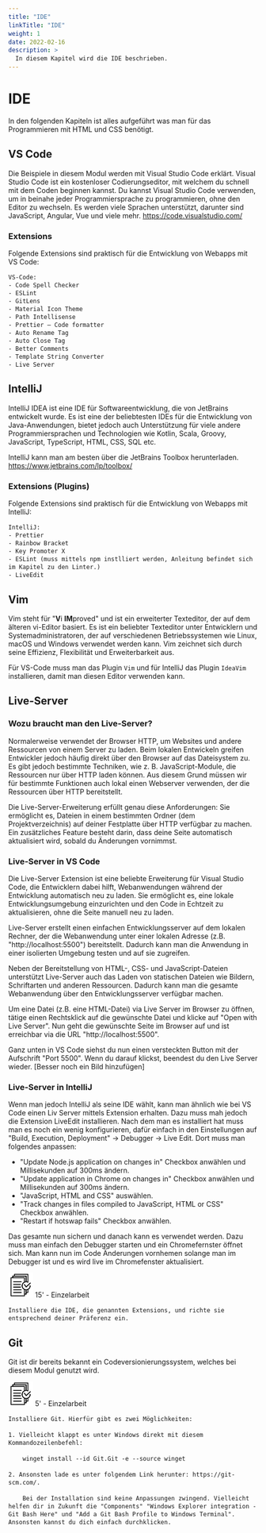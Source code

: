 ```yaml
---
title: "IDE"
linkTitle: "IDE"
weight: 1
date: 2022-02-16
description: >
  In diesem Kapitel wird die IDE beschrieben.
---
```


# IDE

In den folgenden Kapiteln ist alles aufgeführt was man für das Programmieren mit HTML und CSS benötigt.

## VS Code

Die Beispiele in diesem Modul werden mit Visual Studio Code erklärt. Visual Studio Code ist ein kostenloser Codierungseditor, mit welchem du schnell mit dem Coden beginnen kannst. Du kannst Visual Studio Code verwenden, um in beinahe jeder Programmiersprache zu programmieren, ohne den Editor zu wechseln. Es werden viele Sprachen unterstützt, darunter sind JavaScript, Angular, Vue und viele mehr.
https://code.visualstudio.com/

### Extensions

Folgende Extensions sind praktisch für die Entwicklung von Webapps mit VS Code:

    VS-Code:
    - Code Spell Checker
    - ESLint
    - GitLens
    - Material Icon Theme
    - Path Intellisense
    - Prettier – Code formatter
    - Auto Rename Tag
    - Auto Close Tag
    - Better Comments
    - Template String Converter
    - Live Server

## IntelliJ

IntelliJ IDEA ist eine IDE für Softwareentwicklung, die von JetBrains entwickelt wurde. Es ist eine der beliebtesten IDEs für die Entwicklung von Java-Anwendungen, bietet jedoch auch Unterstützung für viele andere Programmiersprachen und Technologien wie Kotlin, Scala, Groovy, JavaScript, TypeScript, HTML, CSS, SQL etc.

IntelliJ kann man am besten über die JetBrains Toolbox herunterladen. https://www.jetbrains.com/lp/toolbox/

### Extensions (Plugins)

Folgende Extensions sind praktisch für die Entwicklung von Webapps mit IntelliJ:

    IntelliJ:
    - Prettier
    - Rainbow Bracket
    - Key Promoter X
    - ESLint (muss mittels npm instlliert werden, Anleitung befindet sich im Kapitel zu den Linter.)
    - LiveEdit

## Vim

Vim steht für "**V**i **IM**proved" und ist ein erweiterter Texteditor, der auf dem älteren vi-Editor basiert. Es ist ein beliebter Texteditor unter Entwicklern und Systemadministratoren, der auf verschiedenen Betriebssystemen wie Linux, macOS und Windows verwendet werden kann. Vim zeichnet sich durch seine Effizienz, Flexibilität und Erweiterbarkeit aus.

Für VS-Code muss man das Plugin `Vim` und für IntelliJ das Plugin `IdeaVim` installieren, damit man diesen Editor verwenden kann.

## Live-Server

### Wozu braucht man den Live-Server?

Normalerweise verwendet der Browser HTTP, um Websites und andere Ressourcen von einem Server zu laden. Beim lokalen Entwickeln greifen Entwickler jedoch häufig direkt über den Browser auf das Dateisystem zu. Es gibt jedoch bestimmte Techniken, wie z. B. JavaScript-Module, die Ressourcen nur über HTTP laden können. Aus diesem Grund müssen wir für bestimmte Funktionen auch lokal einen Webserver verwenden, der die Ressourcen über HTTP bereitstellt.

Die Live-Server-Erweiterung erfüllt genau diese Anforderungen: Sie ermöglicht es, Dateien in einem bestimmten Ordner (dem Projektverzeichnis) auf deiner Festplatte über HTTP verfügbar zu machen. Ein zusätzliches Feature besteht darin, dass deine Seite automatisch aktualisiert wird, sobald du Änderungen vornimmst.

### Live-Server in VS Code

Die Live-Server Extension ist eine beliebte Erweiterung für Visual Studio Code, die Entwicklern dabei hilft, Webanwendungen während der Entwicklung automatisch neu zu laden. Sie ermöglicht es, eine lokale Entwicklungsumgebung einzurichten und den Code in Echtzeit zu aktualisieren, ohne die Seite manuell neu zu laden.

Live-Server erstellt einen einfachen Entwicklungsserver auf dem lokalen Rechner, der die Webanwendung unter einer lokalen Adresse (z.B. "http://localhost:5500") bereitstellt. Dadurch kann man die Anwendung in einer isolierten Umgebung testen und auf sie zugreifen.

Neben der Bereitstellung von HTML-, CSS- und JavaScript-Dateien unterstützt Live-Server auch das Laden von statischen Dateien wie Bildern, Schriftarten und anderen Ressourcen. Dadurch kann man die gesamte Webanwendung über den Entwicklungsserver verfügbar machen.

Um eine Datei (z.B. eine HTML-Datei) via Live Server im Browser zu öffnen, tätige einen Rechtsklick auf die gewünschte Datei und klicke auf "Open with Live Server". Nun geht die gewünschte Seite im Browser auf und ist erreichbar via die URL "http://localhost:5500".

Ganz unten in VS Code siehst du nun einen versteckten Button mit der Aufschrift "Port 5500". Wenn du darauf klickst, beendest du den Live Server wieder. [Besser noch ein Bild hinzufügen]

### Live-Server in IntelliJ

Wenn man jedoch IntelliJ als seine IDE wählt, kann man ähnlich wie bei VS Code einen Liv Server mittels Extension erhalten. Dazu muss mah jedoch die Extension LiveEdit installieren. Nach dem man es installiert hat muss man es noch ein wenig konfigurieren, dafür einfach in den Einstellungen auf "Build, Execution, Deployment" -> Debugger -> Live Edit.
Dort muss man folgendes anpassen:

- "Update Node.js application on changes in" Checkbox anwählen und Millisekunden auf 300ms ändern.
- "Update application in Chrome on changes in" Checkbox anwählen und Millisekunden auf 300ms ändern.
- "JavaScript, HTML and CSS" auswählen.
- "Track changes in files compiled to JavaScript, HTML or CSS" Checkbox anwählen.
- "Restart if hotswap fails" Checkbox anwählen.

Das gesamte nun sichern und danach kann es verwendet werden. Dazu muss man einfach den Debugger starten und ein Chromefernster öffnet sich. Man kann nun im Code Änderungen vornhemen solange man im Debugger ist und es wird live im Chromefenster aktualisiert.

![task1](/images/task.png) 15' - Einzelarbeit

    Installiere die IDE, die genannten Extensions, und richte sie entsprechend deiner Präferenz ein.

## Git

Git ist dir bereits bekannt ein Codeversionierungssystem, welches bei diesem Modul genutzt wird.

![task2](/images/task.png) 5' - Einzelarbeit

    Installiere Git. Hierfür gibt es zwei Möglichkeiten:

    1. Vielleicht klappt es unter Windows direkt mit diesem Kommandozeilenbefehl:

        winget install --id Git.Git -e --source winget

    2. Ansonsten lade es unter folgendem Link herunter: https://git-scm.com/.

        Bei der Installation sind keine Anpassungen zwingend. Vielleicht helfen dir in Zukunft die "Components" "Windows Explorer integration - Git Bash Here" und "Add a Git Bash Profile to Windows Terminal". Ansonsten kannst du dich einfach durchklicken.

